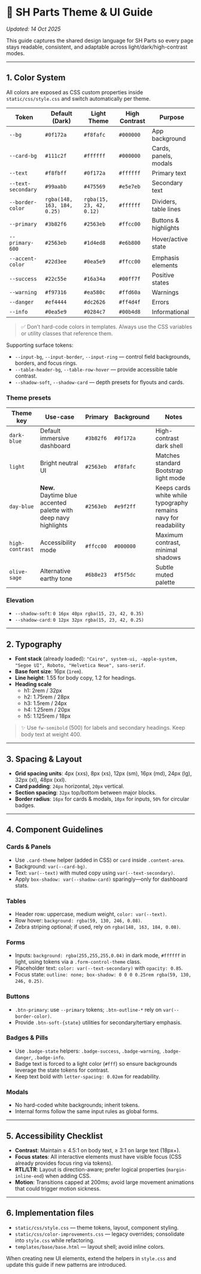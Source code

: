 # 🎨 SH Parts Theme & UI Guide

_Updated: 14 Oct 2025_

This guide captures the shared design language for SH Parts so every page stays readable, consistent, and adaptable across light/dark/high-contrast modes.

---

## 1. Color System

All colors are exposed as CSS custom properties inside `static/css/style.css` and switch automatically per theme.

| Token | Default (Dark) | Light Theme | High Contrast | Purpose |
|-------|----------------|-------------|---------------|---------|
| `--bg` | `#0f172a` | `#f8fafc` | `#000000` | App background |
| `--card-bg` | `#111c2f` | `#ffffff` | `#000000` | Cards, panels, modals |
| `--text` | `#f8fbff` | `#0f172a` | `#ffffff` | Primary text |
| `--text-secondary` | `#99aabb` | `#475569` | `#e5e7eb` | Secondary text |
| `--border-color` | `rgba(148, 163, 184, 0.25)` | `rgba(15, 23, 42, 0.12)` | `#ffffff` | Dividers, table lines |
| `--primary` | `#3b82f6` | `#2563eb` | `#ffcc00` | Buttons & highlights |
| `--primary-600` | `#2563eb` | `#1d4ed8` | `#e6b800` | Hover/active state |
| `--accent-color` | `#22d3ee` | `#0ea5e9` | `#ffcc00` | Emphasis elements |
| `--success` | `#22c55e` | `#16a34a` | `#00ff7f` | Positive states |
| `--warning` | `#f97316` | `#ea580c` | `#ffd60a` | Warnings |
| `--danger` | `#ef4444` | `#dc2626` | `#ff4d4f` | Errors |
| `--info` | `#0ea5e9` | `#0284c7` | `#00b4d8` | Informational |

> ✅ Don’t hard-code colors in templates. Always use the CSS variables or utility classes that reference them.

Supporting surface tokens:

- `--input-bg`, `--input-border`, `--input-ring` — control field backgrounds, borders, and focus rings.
- `--table-header-bg`, `--table-row-hover` — provide accessible table contrast.
- `--shadow-soft`, `--shadow-card` — depth presets for flyouts and cards.

### Theme presets

| Theme key | Use-case | Primary | Background | Notes |
|-----------|----------|---------|------------|-------|
| `dark-blue` | Default immersive dashboard | `#3b82f6` | `#0f172a` | High-contrast dark shell |
| `light` | Bright neutral UI | `#2563eb` | `#f8fafc` | Matches standard Bootstrap light mode |
| `day-blue` | **New.** Daytime blue accented palette with deep navy highlights | `#2563eb` | `#e9f2ff` | Keeps cards white while typography remains navy for readability |
| `high-contrast` | Accessibility mode | `#ffcc00` | `#000000` | Maximum contrast, minimal shadows |
| `olive-sage` | Alternative earthy tone | `#6b8e23` | `#f5f5dc` | Subtle muted palette |

### Elevation
- `--shadow-soft`: `0 16px 40px rgba(15, 23, 42, 0.35)`
- `--shadow-card`: `0 12px 32px rgba(15, 23, 42, 0.25)`

---

## 2. Typography

- **Font stack** (already loaded): `"Cairo", system-ui, -apple-system, "Segoe UI", Roboto, "Helvetica Neue", sans-serif`.
- **Base font size**: 16px (`1rem`).
- **Line height**: 1.55 for body copy, 1.2 for headings.
- **Heading scale**
  - h1: 2rem / 32px
  - h2: 1.75rem / 28px
  - h3: 1.5rem / 24px
  - h4: 1.25rem / 20px
  - h5: 1.125rem / 18px

> ✨ Use `fw-semibold` (500) for labels and secondary headings. Keep body text at weight 400.

---

## 3. Spacing & Layout

- **Grid spacing units**: 4px (xxs), 8px (xs), 12px (sm), 16px (md), 24px (lg), 32px (xl), 48px (xxl).
- **Card padding**: `24px` horizontal, `20px` vertical.
- **Section spacing**: `32px` top/bottom between major blocks.
- **Border radius**: `16px` for cards & modals, `10px` for inputs, `50%` for circular badges.

---

## 4. Component Guidelines

### Cards & Panels
- Use `.card-theme` helper (added in CSS) or `card` inside `.content-area`.
- Background: `var(--card-bg)`.
- Text: `var(--text)` with muted copy using `var(--text-secondary)`.
- Apply `box-shadow: var(--shadow-card)` sparingly—only for dashboard stats.

### Tables
- Header row: uppercase, medium weight, `color: var(--text)`.
- Row hover: `background: rgba(59, 130, 246, 0.08)`.
- Zebra striping optional; if used, rely on `rgba(148, 163, 184, 0.08)`.

### Forms
- Inputs: `background: rgba(255,255,255,0.04)` in dark mode, `#ffffff` in light, using tokens via a `.form-control-theme` class.
- Placeholder text: `color: var(--text-secondary)` with `opacity: 0.85`.
- Focus state: `outline: none; box-shadow: 0 0 0 0.25rem rgba(59, 130, 246, 0.25)`.

### Buttons
- `.btn-primary`: use `--primary` tokens; `.btn-outline-*` rely on `var(--border-color)`.
- Provide `.btn-soft-{state}` utilities for secondary/tertiary emphasis.

### Badges & Pills
- Use `.badge-state` helpers: `.badge-success`, `.badge-warning`, `.badge-danger`, `.badge-info`.
- Badge text is forced to a light color (`#fff`) so ensure backgrounds leverage the state tokens for contrast.
- Keep text bold with `letter-spacing: 0.02em` for readability.

### Modals
- No hard-coded white backgrounds; inherit tokens.
- Internal forms follow the same input rules as global forms.

---

## 5. Accessibility Checklist

- **Contrast**: Maintain ≥ 4.5:1 on body text, ≥ 3:1 on large text (18px+).
- **Focus states**: All interactive elements must have visible focus (CSS already provides focus ring via tokens).
- **RTL/LTR**: Layout is direction-aware; prefer logical properties (`margin-inline-end`) when adding CSS.
- **Motion**: Transitions capped at 200ms; avoid large movement animations that could trigger motion sickness.

---

## 6. Implementation files

- `static/css/style.css` — theme tokens, layout, component styling.
- `static/css/color-improvements.css` — legacy overrides; consolidate into `style.css` while refactoring.
- `templates/base/base.html` — layout shell; avoid inline colors.

When creating new UI elements, extend the helpers in `style.css` and update this guide if new patterns are introduced.
